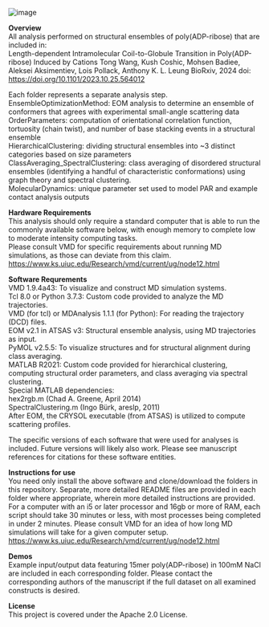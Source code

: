 ![image](https://github.com/TongGeorgeWang/polyADPribose-Structural-Analysis/assets/160785251/db72b17f-fa75-41c8-8be3-dde28659a9a2)

**Overview** <br />
All analysis performed on structural ensembles of poly(ADP-ribose) that are included in: <br />
Length-dependent Intramolecular Coil-to-Globule Transition in Poly(ADP-ribose) Induced by Cations
Tong Wang, Kush Coshic, Mohsen Badiee, Aleksei Aksimentiev, Lois Pollack, Anthony K. L. Leung
BioRxiv, 2024
doi: https://doi.org/10.1101/2023.10.25.564012

Each folder represents a separate analysis step. <br />
EnsembleOptimizationMethod: EOM analysis to determine an ensemble of conformers that agrees with experimental small-angle scattering data  <br />
OrderParameters: computation of orientational correlation function, tortuosity (chain twist), and number of base stacking events in a structural ensemble <br />
HierarchicalClustering: dividing structural ensembles into ~3 distinct categories based on size parameters <br />
ClassAveraging_SpectralClustering: class averaging of disordered structural ensembles (identifying a handful of characteristic conformations) using graph theory and spectral clustering. <br />
MolecularDynamics: unique parameter set used to model PAR and example contact analysis outputs





**Hardware Requirements** <br />
This analysis should only require a standard computer that is able to run the commonly available software below, with enough memory to complete low to moderate intensity computing tasks. <br />
Please consult VMD for specific requirements about running MD simulations, as those can deviate from this claim. https://www.ks.uiuc.edu/Research/vmd/current/ug/node12.html

**Software Requrements** <br />
VMD 1.9.4a43: To visualize and construct MD simulation systems. <br />
Tcl 8.0 or Python 3.7.3: Custom code provided to analyze the MD trajectories. <br />
VMD (for tcl) or MDAnalysis 1.1.1 (for Python): For reading the trajectory (DCD) files. <br />
EOM v2.1 in ATSAS v3: Structural ensemble analysis, using MD trajectories as input. <br />
PyMOL v2.5.5: To visualize structures and for structural alignment during class averaging.<br />
MATLAB R2021: Custom code provided for hierarchical clustering, computing structural order parameters, and class averaging via spectral clustering. <br />
  Special MATLAB dependencies:  <br />
  hex2rgb.m (Chad A. Greene, April 2014) <br />
  SpectralClustering.m (Ingo Bürk, areslp, 2011) <br />
  After EOM, the CRYSOL executable (from ATSAS) is utilized to compute scattering profiles. <br /> 

The specific versions of each software that were used for analyses is included. Future versions will likely also work. Please see manuscript references for citations for these software entities. 

**Instructions for use** <br />
You need only install the above software and clone/download the folders in this repository. Separate, more detailed README files are provided in each folder where appropriate, wherein more detailed instructions are provided. <br />
For a computer with an i5 or later processor and 16gb or more of RAM, each script should take 30 minutes or less, with most processes being completed in under 2 minutes. Please consult VMD for an idea of how long MD simulations will take for a given computer setup. https://www.ks.uiuc.edu/Research/vmd/current/ug/node12.html    

**Demos** <br />
Example input/output data featuring 15mer poly(ADP-ribose) in 100mM NaCl are included in each corresponding folder. Please contact the corresponding authors of the manuscript if the full dataset on all examined constructs is desired. 

**License** <br />
This project is covered under the Apache 2.0 License.




